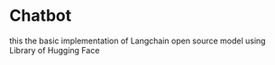 # Chatbot
this the basic implementation of Langchain open source model using Library of Hugging Face
